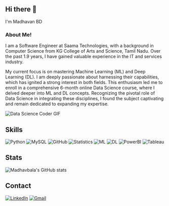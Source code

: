 ## Hi there 👋
I'm Madhavan BD

### About Me!

I am a Software Engineer at Saama Technologies, with a background in Computer Science from KG College of Arts and Science, Tamil Nadu. Over the past 1.9 years, I have gained valuable experience in the IT and services industry.

My current focus is on mastering Machine Learning (ML) and Deep Learning (DL). I am deeply passionate about harnessing their capabilities, which has ignited a strong interest in both fields. This enthusiasm led me to enroll in a comprehensive 6-month online Data Science course, where I delved deeper into ML and DL concepts. Recognizing the pivotal role of Data Science in integrating these disciplines, I found the subject captivating and remain dedicated to expanding my expertise.


![Data Science Coder GIF](https://media.giphy.com/media/LmNwrBhejkK9EFP504/giphy.gif)


## Skills

![Python](https://img.shields.io/badge/-Python-black?style=flat-square&logo=Python&logoHeight=60) ![MySQL](https://img.shields.io/badge/-MySQL-black?style=flat-square&logo=mysql&logoHeight=60) ![GitHub](https://img.shields.io/badge/-GitHub-181717?style=flat-square&logo=github&logoHeight=60) ![Statistics](https://img.shields.io/badge/-Statistics-black?style=flat-square&logo=statistics&logoHeight=60) ![ML](https://img.shields.io/badge/-ML-black?style=flat-square&logo=python&logoHeight=60) ![DL](https://img.shields.io/badge/-DL-black?style=flat-square&logo=python&logoHeight=60) ![PowerBI](https://img.shields.io/badge/-PowerBI-black?style=flat-square&logo=powerbi&logoHeight=60) ![Tableau](https://img.shields.io/badge/-Tableau-black?style=flat-square&logo=tableau&logoHeight=60)


## Stats

![Madhavbala's GitHub stats](https://github-readme-stats.vercel.app/api?username=Madhavbala&show_icons=true&theme=prussian)


## Contact
[![LinkedIn](https://img.shields.io/badge/LinkedIn-%230077B5.svg?style=for-the-badge&logo=linkedin&logoColor=white)](https://www.linkedin.com/in/madhavan-bd-b2a826244)
[![Gmail](https://img.shields.io/badge/Gmail-%23D14836.svg?style=for-the-badge&logo=gmail&logoColor=white)](mailto:madhavan.research@gmail.com)
